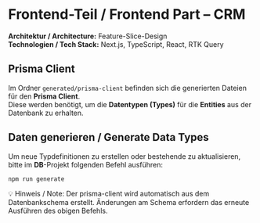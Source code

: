 # Frontend-Teil / Frontend Part – CRM

**Architektur / Architecture:** Feature-Slice-Design  
**Technologien / Tech Stack:** Next.js, TypeScript, React, RTK Query  

## Prisma Client  
Im Ordner `generated/prisma-client` befinden sich die generierten Dateien für den **Prisma Client**.  
Diese werden benötigt, um die **Datentypen (Types)** für die **Entities** aus der Datenbank zu erhalten.  

## Daten generieren / Generate Data Types  
Um neue Typdefinitionen zu erstellen oder bestehende zu aktualisieren, bitte im **DB**-Projekt folgenden Befehl ausführen:  

```bash
npm run generate
```

💡 Hinweis / Note:
Der prisma-client wird automatisch aus dem Datenbankschema erstellt. Änderungen am Schema erfordern das erneute Ausführen des obigen Befehls.

